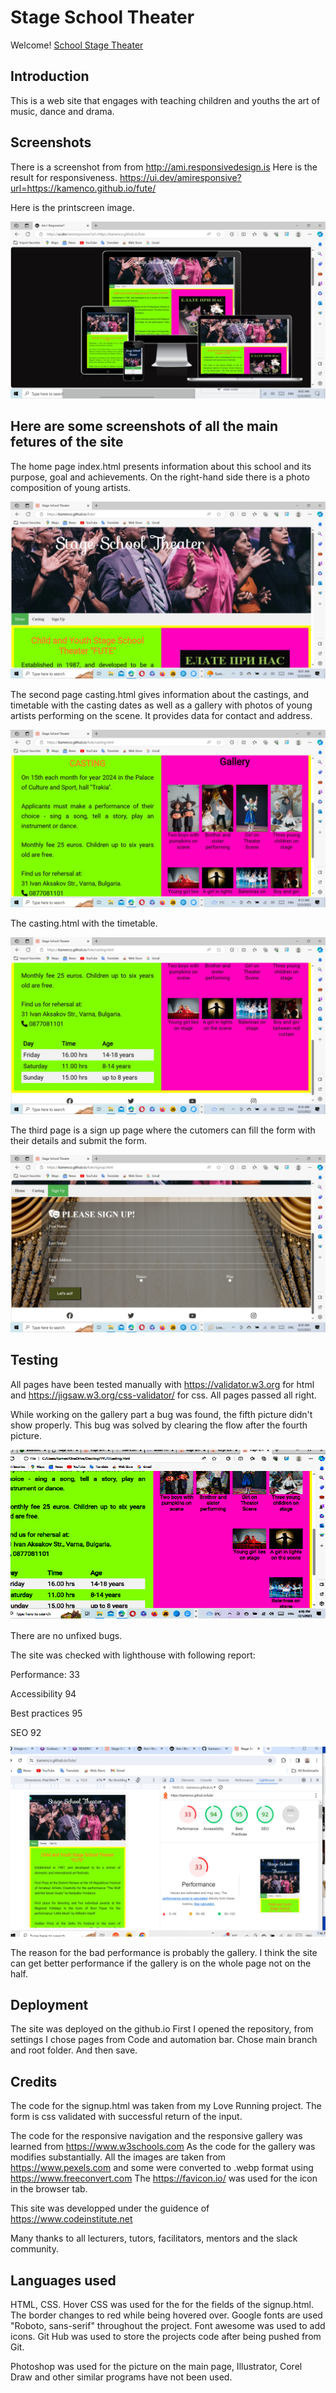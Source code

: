 # Stage School Theater

Welcome! [School Stage Theater](https://kamenco.github.io/fute/)

## Introduction

This is a web site that engages with teaching children and youths the art of music, dance and drama. 


## Screenshots

There is a screenshot from from http://ami.responsivedesign.is 
Here is the result for responsiveness. https://ui.dev/amiresponsive?url=https://kamenco.github.io/fute/

Here is the printscreen image.

<img src = "assets/images/prinscreen_one.jpg" alt="Print screen">

## Here are some screenshots of all the main fetures of the site


The home page index.html presents information about this school and its purpose, goal and achievements.
On the right-hand side there is a photo composition of young artists.

<img src = "assets/images/glava.jpg" alt="Home page">

The second page casting.html gives information about the castings, and timetable with the casting dates as well as a gallery with photos of young artists performing on the scene. It provides data for contact and address.

<img src = "assets/images/casting.jpg" alt="Casting page">

The casting.html with the timetable.

<img src = "assets/images/casting_table.jpg" alt="Casting page table">


The third page is a sign up page where the cutomers can fill the form with their details and submit the form.

<img src = "assets/images/signup.jpg" alt="The signup page">

## Testing

All pages have been tested manually with https://validator.w3.org for html and https://jigsaw.w3.org/css-validator/ for css. All pages passed all right.

While working on the gallery part a bug was found, the fifth picture didn't show properly. This bug was solved by clearing the flow after the fourth picture. 

<img src = "assets/images/bug.jpg" alt="The signup page">

There are no unfixed bugs.

The site was checked with lighthouse with following report:

Performance: 33

Accessibility 94

Best practices 95

SEO 92

<img src = "assets/images/performance.jpg" alt="Testing outcome">

The reason for the bad performance is probably the gallery. I think the site can get better performance if the gallery is on the whole page not on the half.

## Deployment


The site was deployed on the github.io First I opened the repository, from settings  I chose pages from Code and automation bar. Chose main branch and root folder. And then save.

## Credits

The code for the signup.html was taken from my Love Running project. The form is css validated with successful return of the input.

The code for the responsive navigation and the responsive gallery was learned from https://www.w3schools.com As the code for the gallery was modifies substantially.
All the images are taken from https://www.pexels.com and some were converted to .webp format using https://www.freeconvert.com 
The https://favicon.io/ was used for the icon in the browser tab.

This site was developped under the guidence of https://www.codeinstitute.net

Many thanks to all lecturers, tutors, facilitators, mentors and the slack community.

## Languages used

HTML, CSS. Hover CSS was used for the for the fields of the signup.html. The border changes to red while being hovered over. Google fonts are used "Roboto, sans-serif" throughout the project. Font awesome was used to add icons. Git Hub was used to store the projects code after being pushed from Git. 

Photoshop was used for the picture on the main page, Illustrator, Corel Draw and other similar programs have not been used.